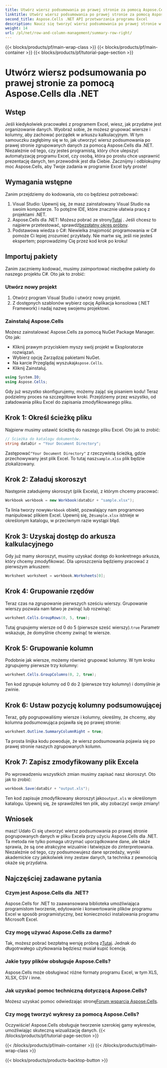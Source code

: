 ```yaml
---
title: Utwórz wiersz podsumowania po prawej stronie za pomocą Aspose.Cells dla .NET
linktitle: Utwórz wiersz podsumowania po prawej stronie za pomocą Aspose.Cells dla .NET
second_title: Aspose.Cells .NET API przetwarzania programu Excel
description: Naucz się tworzyć wiersz podsumowania po prawej stronie w programie Excel przy użyciu Aspose.Cells dla .NET. Postępuj zgodnie z naszym przewodnikiem krok po kroku, aby uzyskać jasne instrukcje.
weight: 14
url: /pl/net/row-and-column-management/summary-row-right/
---
```


{{< blocks/products/pf/main-wrap-class >}}
{{< blocks/products/pf/main-container >}}
{{< blocks/products/pf/tutorial-page-section >}}

# Utwórz wiersz podsumowania po prawej stronie za pomocą Aspose.Cells dla .NET

## Wstęp
Jeśli kiedykolwiek pracowałeś z programem Excel, wiesz, jak przydatne jest organizowanie danych. Wyobraź sobie, że możesz grupować wiersze i kolumny, aby zachować porządek w arkuszu kalkulacyjnym. W tym samouczku zagłębimy się w to, jak utworzyć wiersz podsumowania po prawej stronie zgrupowanych danych za pomocą Aspose.Cells dla .NET. Niezależnie od tego, czy jesteś programistą, który chce ulepszyć automatyzację programu Excel, czy osobą, która po prostu chce usprawnić prezentację danych, ten przewodnik jest dla Ciebie. Zacznijmy i odblokujmy moc Aspose.Cells, aby Twoje zadania w programie Excel były proste!
## Wymagania wstępne
Zanim przejdziemy do kodowania, oto co będziesz potrzebować:
1. Visual Studio: Upewnij się, że masz zainstalowany Visual Studio na swoim komputerze. To potężne IDE, które znacznie ułatwia pracę z projektami .NET.
2.  Aspose.Cells dla .NET: Możesz pobrać ze strony[Tutaj](https://releases.aspose.com/cells/net/) . Jeśli chcesz to najpierw przetestować, sprawdź[bezpłatny okres próbny](https://releases.aspose.com/).
3. Podstawowa wiedza o C#: Niewielka znajomość programowania w C# pomoże Ci lepiej zrozumieć przykłady. Nie martw się, jeśli nie jesteś ekspertem; poprowadzimy Cię przez kod krok po kroku!
## Importuj pakiety
Zanim zaczniemy kodować, musimy zaimportować niezbędne pakiety do naszego projektu C#. Oto jak to zrobić:
### Utwórz nowy projekt
1. Otwórz program Visual Studio i utwórz nowy projekt.
2. Z dostępnych szablonów wybierz opcję Aplikacja konsolowa (.NET Framework) i nadaj nazwę swojemu projektowi.
### Zainstaluj Aspose.Cells
Możesz zainstalować Aspose.Cells za pomocą NuGet Package Manager. Oto jak:
- Kliknij prawym przyciskiem myszy swój projekt w Eksploratorze rozwiązań.
- Wybierz opcję Zarządzaj pakietami NuGet.
-  Na karcie Przeglądaj wyszukaj`Aspose.Cells`.
- Kliknij Zainstaluj.
```csharp
using System.IO;
using Aspose.Cells;
```
Gdy już wszystko skonfigurujemy, możemy zająć się pisaniem kodu!
Teraz podzielmy proces na szczegółowe kroki. Przejdziemy przez wszystko, od załadowania pliku Excel do zapisania zmodyfikowanego pliku.
## Krok 1: Określ ścieżkę pliku
Najpierw musimy ustawić ścieżkę do naszego pliku Excel. Oto jak to zrobić:
```csharp
// Ścieżka do katalogu dokumentów.
string dataDir = "Your Document Directory";
```
 Zastępować`"Your Document Directory"` z rzeczywistą ścieżką, gdzie przechowywany jest plik Excel. To tutaj nasz`sample.xlsx` plik będzie zlokalizowany.
## Krok 2: Załaduj skoroszyt
Następnie załadujemy skoroszyt (plik Excela), z którym chcemy pracować:
```csharp
Workbook workbook = new Workbook(dataDir + "sample.xlsx");
```
 Ta linia tworzy nowy`Workbook` obiekt, pozwalający nam programowo manipulować plikiem Excel. Upewnij się, że`sample.xlsx` istnieje w określonym katalogu, w przeciwnym razie wystąpi błąd.
## Krok 3: Uzyskaj dostęp do arkusza kalkulacyjnego
Gdy już mamy skoroszyt, musimy uzyskać dostęp do konkretnego arkusza, który chcemy zmodyfikować. Dla uproszczenia będziemy pracować z pierwszym arkuszem:
```csharp
Worksheet worksheet = workbook.Worksheets[0];
```
## Krok 4: Grupowanie rzędów
Teraz czas na zgrupowanie pierwszych sześciu wierszy. Grupowanie wierszy pozwala nam łatwo je zwinąć lub rozwinąć:
```csharp
worksheet.Cells.GroupRows(0, 5, true);
```
 Tutaj grupujemy wiersze od 0 do 5 (pierwsze sześć wierszy).`true` Parametr wskazuje, że domyślnie chcemy zwinąć te wiersze.
## Krok 5: Grupowanie kolumn
Podobnie jak wiersze, możemy również grupować kolumny. W tym kroku zgrupujemy pierwsze trzy kolumny:
```csharp
worksheet.Cells.GroupColumns(0, 2, true);
```
Ten kod zgrupuje kolumny od 0 do 2 (pierwsze trzy kolumny) i domyślnie je zwinie.
## Krok 6: Ustaw pozycję kolumny podsumowującej
Teraz, gdy pogrupowaliśmy wiersze i kolumny, określmy, że chcemy, aby kolumna podsumowująca pojawiła się po prawej stronie:
```csharp
worksheet.Outline.SummaryColumnRight = true;
```
Ta prosta linijka kodu powoduje, że wiersz podsumowania pojawia się po prawej stronie naszych zgrupowanych kolumn.
## Krok 7: Zapisz zmodyfikowany plik Excela
Po wprowadzeniu wszystkich zmian musimy zapisać nasz skoroszyt. Oto jak to zrobić:
```csharp
workbook.Save(dataDir + "output.xls");
```
 Ten kod zapisuje zmodyfikowany skoroszyt jako`output.xls` w określonym katalogu. Upewnij się, że sprawdziłeś ten plik, aby zobaczyć swoje zmiany!
## Wniosek
masz! Udało Ci się utworzyć wiersz podsumowania po prawej stronie pogrupowanych danych w pliku Excela przy użyciu Aspose.Cells dla .NET. Ta metoda nie tylko pomaga utrzymać uporządkowane dane, ale także sprawia, że są one atrakcyjne wizualnie i łatwiejsze do zinterpretowania. Niezależnie od tego, czy podsumowujesz dane sprzedaży, wyniki akademickie czy jakikolwiek inny zestaw danych, ta technika z pewnością okaże się przydatna.
## Najczęściej zadawane pytania
### Czym jest Aspose.Cells dla .NET?
Aspose.Cells for .NET to zaawansowana biblioteka umożliwiająca programistom tworzenie, edytowanie i konwertowanie plików programu Excel w sposób programistyczny, bez konieczności instalowania programu Microsoft Excel.
### Czy mogę używać Aspose.Cells za darmo?
 Tak, możesz pobrać bezpłatną wersję próbną z[Tutaj](https://releases.aspose.com/). Jednak do długotrwałego użytkowania będziesz musiał kupić licencję.
### Jakie typy plików obsługuje Aspose.Cells?
Aspose.Cells może obsługiwać różne formaty programu Excel, w tym XLS, XLSX, CSV i inne.
### Jak uzyskać pomoc techniczną dotyczącą Aspose.Cells?
 Możesz uzyskać pomoc odwiedzając stronę[Forum wsparcia Aspose.Cells](https://forum.aspose.com/c/cells/9).
### Czy mogę tworzyć wykresy za pomocą Aspose.Cells?
Oczywiście! Aspose.Cells obsługuje tworzenie szerokiej gamy wykresów, umożliwiając skuteczną wizualizację danych.
{{< /blocks/products/pf/tutorial-page-section >}}

{{< /blocks/products/pf/main-container >}}
{{< /blocks/products/pf/main-wrap-class >}}

{{< blocks/products/products-backtop-button >}}
